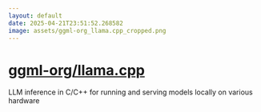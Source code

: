 ```yaml
---
layout: default
date: 2025-04-21T23:51:52.268582
image: assets/ggml-org_llama.cpp_cropped.png
---
```


# [ggml-org/llama.cpp](https://github.com/ggml-org/llama.cpp)

LLM inference in C/C++ for running and serving models locally on various hardware
